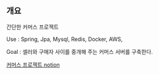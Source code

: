 ## 개요
간단한 커머스 프로젝트

Use : Spring, Jpa, Mysql, Redis, Docker, AWS,

Goal : 셀러와 구매자 사이를 중개해 주는 커머스 서버를 구축한다.

[커머스 프로젝트 notion](https://nebula-catboat-ea3.notion.site/7b18e169a84746d3bf9f07c51f978273)
